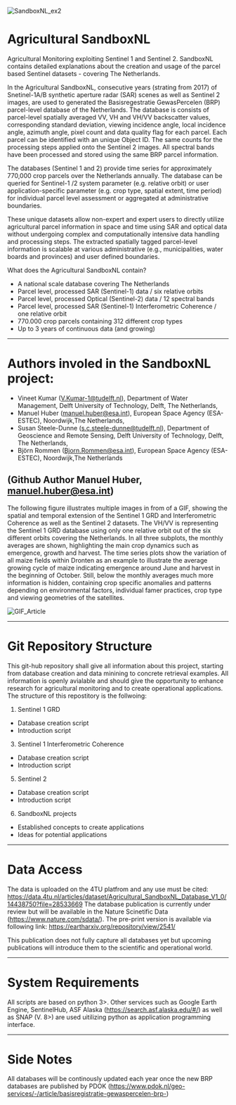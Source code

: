 ![SandboxNL_ex2](https://user-images.githubusercontent.com/62883629/134149130-7ec1021e-3580-4964-8944-518f87efae31.jpg)



# Agricultural SandboxNL
Agricultural Monitoring exploiting Sentinel 1 and Sentinel 2. SandboxNL contains detailed explanations about the creation and usage of the parcel based Sentinel datasets - covering The Netherlands. 

In the Agricultural SandboxNL, consecutive years (strating from 2017) of Snetinel-1A/B synthetic aperture radar (SAR) scenes as well as Sentinel 2 images, are used to generated the Basisregestratie GewasPercelen (BRP) parcel-level database of the Netherlands. The database is consists of parcel-level spatially averaged VV, VH and VH/VV backscatter values, corresponding standard deviation, viewing incidence angle, local incidence angle, azimuth angle, pixel count and data quality flag for each parcel. Each parcel can be identified with an unique Object ID. The same counts for the processing steps applied onto the Sentinel 2 images. All spectral bands have been processed and stored using the same BRP parcel information.

The databases (Sentinel 1 and 2)  provide time series for approximately  770,000  crop  parcels  over  the  Netherlands  annually. The  database  can  be queried for Sentinel-1 /2 system parameter (e.g. relative orbit) or user application-specific parameter (e.g. crop type, spatial extent, time period) for individual parcel level assessment or aggregated at administrative boundaries.

These unique datasets allow non-expert and expert users to directly utilize agricultural parcel information in space and time using SAR and optical data without undergoing complex and computationally intensive data handling and processing steps. The extracted spatially tagged parcel-level information is scalable at various administrative (e.g., municipalities, water boards and provinces) and user defined boundaries.

What does the Agricultural SandboxNL contain?

-	A national scale database covering The Netherlands
-	Parcel level, processed SAR (Sentinel-1) data / six relative orbits
-	Parcel level, processed Optical (Sentinel-2) data / 12 spectral bands
-	Parcel level, processed SAR (Sentinel-1) Interferometric Coherence / one relative orbit
-	770.000 crop parcels containing 312 different crop types
-	Up to 3 years of continuous data (and growing)


------------------------------------------------------------------------------
# Authors involed in the SandboxNL project:

- Vineet Kumar (V.Kumar-1@tudelft.nl), Department of Water Management, Delft University of Technology, Delft, The Netherlands,
- Manuel Huber (manuel.huber@esa.int), European Space Agency (ESA-ESTEC), Noordwijk,The Netherlands,
- Susan Steele-Dunne (s.c.steele-dunne@tudelft.nl), Department of Geoscience and Remote Sensing, Delft University of Technology, Delft, The Netherlands,
- Björn Rommen (Bjorn.Rommen@esa.int), European Space Agency (ESA-ESTEC), Noordwijk,The Netherlands


(Github Author Manuel Huber, manuel.huber@esa.int)
------------------------------------------------------------------------------

The following figure illustrates multiple images in from of a GIF, showing the spatial and temporal extension of the Sentinel 1 GRD and Interferometric Coherence as well as the Sentinel 2 datasets. The VH/VV is representing the Sentinel 1 GRD database using only one relative orbit out of the six different orbits covering the Netherlands. In all three subplots, the monthly averages are shown, highlighting the main crop dynamics such as emergence, growth and harvest. The time series plots show the variation of all maize fields within Dronten as an example to illustrate the average growing cycle of maize indicating emergence around June and harvest in the beginning of October. Still, below the monthly averages much more information is hidden, containing crop specific anomalies and patterns depending on environmental factors, individual famer practices, crop type and viewing geometries of the satellites. 

![GIF_Article](https://user-images.githubusercontent.com/62883629/133793704-d9fb53a5-7caa-4ad1-879e-c07131569330.gif)

------------------------------------------------------------------------------
# Git Repository Structure 

This git-hub repository shall give all information about this project, starting from database creation and data minining to concrete retrieval examples. 
All information is openly avialable and should give the opportunity to enhance research for agricultural monitoring and to create operational applications. 
The structure of this repostitory is the follwoing: 
1) Sentinel 1 GRD 
  - Database creation script
  - Introduction script 
3) Sentinel 1 Interferometric Coherence
  - Database creation script
  - Introduction script 
5) Sentinel 2
  - Database creation script
  - Introduction script 
6) SandboxNL projects
  - Established concepts to create applications 
  - Ideas for potential applications

------------------------------------------------------------------------------

# Data Access

The data is uploaded on the 4TU platfrom and any use must be cited: https://data.4tu.nl/articles/dataset/Agricultural_SandboxNL_Database_V1_0/14438750?file=28533669
The database publication is currently under review but will be available in the Nature Scinetific Data (https://www.nature.com/sdata/). The pre-print version is available via following link: https://eartharxiv.org/repository/view/2541/

This publication does not fully capture all databases yet but upcoming publications will introduce them to the scientific and operational world. 

------------------------------------------------------------------------------

# System Requirements

All scripts are based on python 3>. Other services such as Google Earth Engine, SentinelHub, ASF Alaska (https://search.asf.alaska.edu/#/) as well as SNAP (V. 8>) are used uitilizing python as application programming interface. 


------------------------------------------------------------------------------

# Side Notes

All databases will be continously updated each year once the new BRP databases are published by PDOK (https://www.pdok.nl/geo-services/-/article/basisregistratie-gewaspercelen-brp-)

